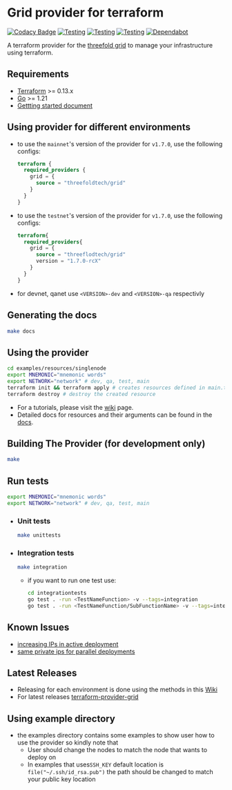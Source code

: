 # Grid provider for terraform

[![Codacy Badge](https://app.codacy.com/project/badge/Grade/cd6e18aac6be404ab89ec160b4b36671)](https://www.codacy.com/gh/threefoldtech/terraform-provider-grid/dashboard?utm_source=github.com&amp;utm_medium=referral&amp;utm_content=threefoldtech/terraform-provider-grid&amp;utm_campaign=Badge_Grade) [![Testing](https://github.com/threefoldtech/terraform-provider-grid/actions/workflows/test.yml/badge.svg?branch=development)](https://github.com/threefoldtech/terraform-provider-grid/actions/workflows/test.yml) [![Testing](https://github.com/threefoldtech/terraform-provider-grid/actions/workflows/lint.yml/badge.svg?branch=development)](https://github.com/threefoldtech/terraform-provider-grid/actions/workflows/lint.yml) [![Testing](https://github.com/threefoldtech/terraform-provider-grid/actions/workflows/terratest.yml/badge.svg?branch=development)](https://github.com/threefoldtech/terraform-provider-grid/actions/workflows/terratest.yml) [![Dependabot](https://badgen.net/badge/Dependabot/enabled/green?icon=dependabot)](https://dependabot.com/)

A terraform provider for the [threefold grid](https://threefold.io) to manage your infrastructure using terraform.

## Requirements

- [Terraform](https://www.terraform.io/downloads.html) >= 0.13.x
- [Go](https://golang.org/doc/install) >= 1.21
- [Gettting started document](https://manual.grid.tf/documentation/system_administrators/terraform/terraform_readme.html#get-started)

## Using provider for different environments

- to use the `mainnet`'s version of the provider for `v1.7.0`, use the following configs:

  ```terraform
  terraform {
    required_providers {
      grid = {
        source = "threefoldtech/grid"
      }
    }
  }
  ```

- to use the `testnet`'s version of the provider for `v1.7.0`, use the following configs:

  ```terraform
  terraform{
    required_providers{
      grid = {
        source = "threeflodtech/grid"
        version = "1.7.0-rcX"
      }
    }
  }
  ```

- for devnet, qanet use `<VERSION>-dev` and `<VERSION>-qa` respectivly

## Generating the docs

```bash
make docs
```

## Using the provider

```bash
cd examples/resources/singlenode
export MNEMONIC="mnemonic words"
export NETWORK="network" # dev, qa, test, main
terraform init && terraform apply # creates resources defined in main.tf
terraform destroy # destroy the created resource
```

- For a tutorials, please visit the [wiki](https://manual.grid.tf/documentation/system_administrators/terraform/terraform_readme.html#get-started) page.
- Detailed docs for resources and their arguments can be found in the [docs](docs).

## Building The Provider (for development only)

```bash
make
```

## Run tests

```bash
export MNEMONIC="mnemonic words"
export NETWORK="network" # dev, qa, test, main
```

- ### Unit tests

  ```bash
  make unittests
  ```

- ### Integration tests

  ```bash
  make integration
  ```

  - if you want to run one test use:

    ```bash
    cd integrationtests
    go test . -run <TestNameFunction> -v --tags=integration 
    go test . -run <TestNameFunction/SubFunctionName> -v --tags=integration #for testing only one sub-function
    ```

## Known Issues

- [increasing IPs in active deployment](https://github.com/threefoldtech/terraform-provider-grid/issues/15)
- [same private ips for parallel deployments](https://github.com/threefoldtech/terraform-provider-grid/issues/781#issuecomment-1865961184)
  
## Latest Releases

- Releasing for each environment is done using the methods in this [Wiki](wiki/release.md#releasing-for-each-environment)
- For latest releases [terraform-provider-grid](https://registry.terraform.io/providers/threefoldtech/grid/latest)

## Using example directory

- the examples directory contains some examples to show user how to use the provider so kindly note that
  - User should change the nodes to match the node that wants to deploy on
  - In examples that uses`SSH_KEY` default location is `file("~/.ssh/id_rsa.pub")` the path should be changed to match your public key location
